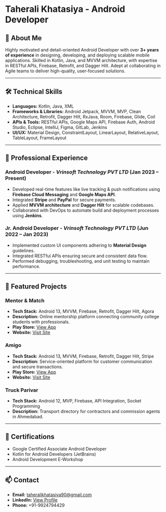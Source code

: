 # Taherali Khatasiya - Android Developer

## 📌 About Me
Highly motivated and detail-oriented Android Developer with over **3+ years of experience** in designing, developing, and deploying scalable mobile applications. Skilled in Kotlin, Java, and MVVM architecture, with expertise in RESTful APIs, Firebase, Retrofit, and Dagger Hilt. Adept at collaborating in Agile teams to deliver high-quality, user-focused solutions.

---

## 🛠 Technical Skills
- **Languages:** Kotlin, Java, XML
- **Frameworks & Libraries:** Android Jetpack, MVVM, MVP, Clean Architecture, Retrofit, Dagger Hilt, RxJava, Room, Firebase, Glide, Coil
- **APIs & Tools:** RESTful APIs, Google Maps API, Firebase Auth, Android Studio, Eclipse, IntelliJ, Figma, GitLab, Jenkins
- **UI/UX:** Material Design, ConstraintLayout, LinearLayout, RelativeLayout, TableLayout, FrameLayout

---

## 💼 Professional Experience

### **Android Developer** - *Vrinsoft Technology PVT LTD* (Jan 2023 – Present)
- Developed real-time features like live tracking & push notifications using **Firebase Cloud Messaging** and **Google Maps API**.
- Integrated **Stripe** and **PayPal** for secure payments.
- Applied **MVVM architecture** and **Dagger Hilt** for scalable codebases.
- Collaborated with DevOps to automate build and deployment processes using **Jenkins**.

### **Jr. Android Developer** - *Vrinsoft Technology PVT LTD* (Jun 2022 – Jan 2023)
- Implemented custom UI components adhering to **Material Design** guidelines.
- Integrated RESTful APIs ensuring secure and consistent data flow.
- Performed debugging, troubleshooting, and unit testing to maintain performance.

---

## 🚀 Featured Projects

### **Mentor & Match**
- **Tech Stack:** Android 13, MVVM, Firebase, Retrofit, Dagger Hilt, Agora
- **Description:** Online mentorship platform connecting community college students with professionals.
- **Play Store:** [View App](https://play.google.com/store/apps/details?id=com.mentormatch.student&hl=en-IN)  
- **Website:** [Visit Site](https://mentormatch.dev.vrinsoft.in/)

### **Amigo**
- **Tech Stack:** Android 13, MVVM, Firebase, Retrofit, Dagger Hilt, Stripe
- **Description:** Service-oriented platform for customer communication and secure transactions.
- **Play Store:** [View App](https://play.google.com/store/apps/details?id=com.amigo.sim&hl=en_IN)  
- **Website:** [Visit Site](https://www.amigosim.com/)

### **Truck Parivar**
- **Tech Stack:** Android 12, MVP, Firebase, API Integration, Socket Programming
- **Description:** Transport directory for contractors and commission agents in Ahmedabad.

---

## 📜 Certifications
- Google Certified Associate Android Developer
- Kotlin for Android Developers (JetBrains)
- Android Development E-Workshop

---

## 📫 Contact
- **Email:** taheralikhatasiya90@gmail.com
- **LinkedIn:** [View Profile](https://www.linkedin.com/in/taheralikhatasiya)
- **Phone:** +91-9924794429
